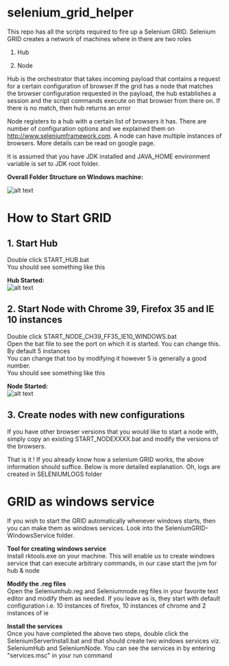 # selenium_grid_helper
This repo has all the scripts required to fire up a Selenium GRID. Selenium GRID creates 
a network of machines where in there are two roles  
  
1. Hub  

2. Node  
  
Hub is the orchestrator that takes incoming payload that contains a request for a certain configuration of browser.If the grid has a node that matches the browser configuration requested in the payload, the hub establishes a session and the script commands execute on that browser from there on. If there is no match, then hub returns an error  
  

Node registers to a hub with a certain list of browsers it has. There are number of configuration options and we explained them on http://www.seleniumframework.com. A node can have multiple instances of browsers. More details can be read on google page. 

It is assumed that you have JDK installed and JAVA_HOME environment variable is set to JDK root folder.  

**Overall Folder Structure on Windows machine:**  
 
![alt text](https://github.com/machzqcq/selenium_grid_helper/raw/master/images/OverallFolderView.png "Overall view of Folders")

# How to Start GRID 

## 1. Start Hub  
Double click START_HUB.bat  
You should see something like this  

**Hub Started:**   
![alt text](https://github.com/machzqcq/selenium_grid_helper/raw/master/images/starthub.png "Hub Started")   

## 2. Start Node with Chrome 39, Firefox 35 and IE 10 instances  
Double click START_NODE_CH39_FF35_IE10_WINDOWS.bat  
Open the bat file to see the port on which it is started. You can change this. By default 5 instances  
You can change that too by modifying it however 5 is generally a good number.  
You should see something like this  

**Node Started:**  
![alt text](https://github.com/machzqcq/selenium_grid_helper/raw/master/images/startnode.png "Node Started")  

## 3. Create nodes with new configurations  

If you have other browser versions that you would like to start a node with, simply copy an existing START_NODEXXXX.bat and modify the versions of the browsers.   

That is it ! If you already know how a selenium GRID works, the above information should suffice. Below is more detailed explanation. Oh, logs are created in SELENIUMLOGS folder  

# GRID as windows service  

If you wish to start the GRID automatically whenever windows starts, then you can make them as windows services. Look into the SeleniumGRID-WindowsService folder.  

**Tool for creating windows service**  
Install rktools.exe on your machine. This will enable us to create windows service that can execute arbitrary commands, in our case start the jvm for hub & node

**Modify the .reg files**  
Open the Seleniumhub.reg and Seleniumnode.reg files in your favorite text editor and modify them as needed. If you leave as is, they start with default configuration i.e. 10 instances of firefox, 10 instances of chrome and 2 instances of ie  

**Install the services**  
Once you have completed the above two steps, double click the SeleniumServerInstall.bat and that should create two windows services viz. SeleniumHub and SeleniumNode. You can see the services in by entering "services.msc" in your run command
  
